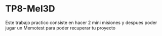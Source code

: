 # TP8-MeI3D

Este trabajo practico consiste en hacer 2 mini misiones y despues poder jugar un Memotest para poder recuperar tu proyecto
